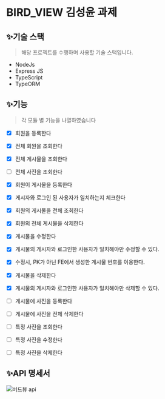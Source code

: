 ﻿# BIRD_VIEW 김성윤 과제

## ✨기술 스택

> 해당 프로젝트를 수행하며 사용할 기술 스택입니다.

- NodeJs
- Express JS
- TypeScript
- TypeORM

## ✨기능

> 각 모듈 별 기능을 나열하였습니다

- [X] 회원을 등록한다
- [X] 전체 회원을 조회한다

- [X] 전체 게시물을 조회한다
- [ ] 전체 사진을 조회한다

- [X] 회원이 게시물을 등록한다
- [X] 게시자와 로그인 된 사용자가 일치하는지 체크한다
- [X] 회원의 게시물을 전체 조회한다
- [X] 회원의 전체 게시물을 삭제한다

- [X] 게시물을 수정한다
- [X] 게시물의 게시자와 로그인한 사용자가 일치해야만 수정할 수 있다.
- [X] 수정시, PK가 아닌 FE에서 생성한 게시물 번호를 이용한다.
- [X] 게시물을 삭제한다
- [X] 게시물의 게시자와 로그인한 사용자가 일치해야만 삭제할 수 있다.
- [ ] 게시물에 사진을 등록한다
- [ ] 게시물에 사진을 전체 삭제한다
- [ ] 특정 사진을 조회한다
- [ ] 특정 사진을 수정한다
- [ ] 특정 사진을 삭제한다

## ✨API 명세서
![버드뷰 api](https://user-images.githubusercontent.com/90383376/209071583-1e2fe999-0912-4c9b-bd02-c7c29ac21e7e.JPG)

